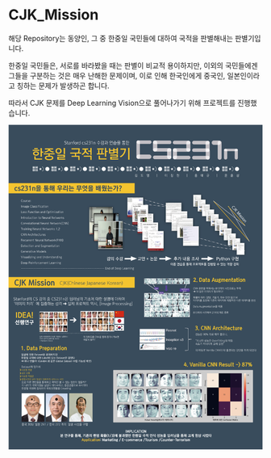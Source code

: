 # CJK_Mission

해당 Repository는 동양인, 그 중 한중일 국민들에 대하여 국적을 판별해내는 판별기입니다.

한중일 국민들은, 서로를 바라봤을 때는 판별이 비교적 용이하지만, 이외의 국민들에겐 그들을 구분하는 것은 매우 난해한 문제이며, 이로 인해 한국인에게 중국인, 일본인이라고 칭하는 문제가 발생하곤 합니다.

따라서 CJK 문제를 Deep Learning Vision으로 풀어나가기 위해 프로젝트를 진행했습니다.

![image_for](./poster_cjk.png)
